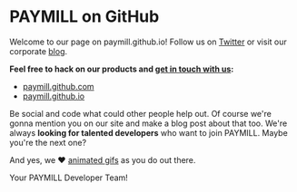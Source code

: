 PAYMILL on GitHub
=================

Welcome to our page on paymill.github.io! Follow us on [Twitter][1] or visit our corporate [blog][2].

**Feel free to hack on our products and [get in touch with us][3]:**

- [paymill.github.com][4]
- [paymill.github.io][5]

Be social and code what could other people help out. Of course we're gonna mention you on our site and make a blog post about that too. 
We're always **looking for talented developers** who want to join PAYMILL. Maybe you're the next one?


And yes, we &hearts; [animated gifs][6] as you do out there.

Your PAYMILL Developer Team!

[1]: https://twitter.com/paymill
[2]: https://blog.paymill.com
[3]: mailto:support@paymill.de
[4]: http://paymill.github.com
[5]: http://paymill.github.io
[6]: http://i.imgur.com/lK0u8HS.gif